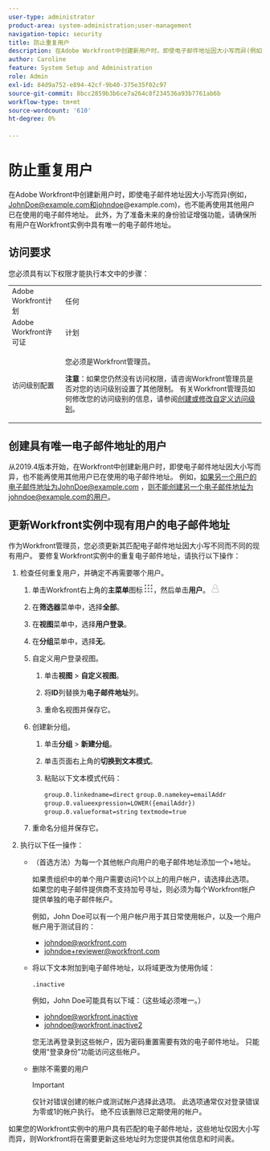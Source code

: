 ```yaml
---
user-type: administrator
product-area: system-administration;user-management
navigation-topic: security
title: 防止重复用户
description: 在Adobe Workfront中创建新用户时，即使电子邮件地址因大小写而异(例如，JohnDoe@example.com和johndoe@example.com)，也不能再使用其他用户已在使用的电子邮件地址。 此外，为了准备未来的身份验证增强功能，请确保所有用户在Workfront实例中具有唯一的电子邮件地址。
author: Caroline
feature: System Setup and Administration
role: Admin
exl-id: 84d9a752-e894-42cf-9b40-375e35f02c97
source-git-commit: 8bcc2859b3b6ce7a264c8f234536a93b7761ab6b
workflow-type: tm+mt
source-wordcount: '610'
ht-degree: 0%

---
```


# 防止重复用户

在Adobe Workfront中创建新用户时，即使电子邮件地址因大小写而异(例如，JohnDoe@example.com和johndoe@example.com)，也不能再使用其他用户已在使用的电子邮件地址。 此外，为了准备未来的身份验证增强功能，请确保所有用户在Workfront实例中具有唯一的电子邮件地址。

## 访问要求

您必须具有以下权限才能执行本文中的步骤：

<table style="table-layout:auto"> 
 <col> 
 <col> 
 <tbody> 
  <tr> 
   <td role="rowheader">Adobe Workfront计划</td> 
   <td>任何</td> 
  </tr> 
  <tr> 
   <td role="rowheader">Adobe Workfront许可证</td> 
   <td>计划</td> 
  </tr> 
  <tr> 
   <td role="rowheader">访问级别配置</td> 
   <td> <p>您必须是Workfront管理员。</p> <p><b>注意</b>：如果您仍然没有访问权限，请咨询Workfront管理员是否对您的访问级别设置了其他限制。 有关Workfront管理员如何修改您的访问级别的信息，请参阅<a href="../../../administration-and-setup/add-users/configure-and-grant-access/create-modify-access-levels.md" class="MCXref xref">创建或修改自定义访问级别</a>。</p> </td> 
  </tr> 
 </tbody> 
</table>

## 创建具有唯一电子邮件地址的用户

从2019.4版本开始，在Workfront中创建新用户时，即使电子邮件地址因大小写而异，也不能再使用其他用户已在使用的电子邮件地址。 例如，如果另一个用户的电子邮件地址为JohnDoe@example.com ，则不能创建另一个电子邮件地址为johndoe@example.com的用户。

## 更新Workfront实例中现有用户的电子邮件地址

作为Workfront管理员，您必须更新其匹配电子邮件地址因大小写不同而不同的现有用户。
要修复Workfront实例中的重复电子邮件地址，请执行以下操作：

1. 检查任何重复用户，并确定不再需要哪个用户。

   1. 单击Workfront右上角的&#x200B;**主菜单**&#x200B;图标![](assets/main-menu-icon.png)，然后单击&#x200B;**用户**。![](assets/users-icon-in-main-menu.png)

   1. 在&#x200B;**筛选器**&#x200B;菜单中，选择&#x200B;**全部**。

   1. 在&#x200B;**视图**&#x200B;菜单中，选择&#x200B;**用户登录**。

   1. 在&#x200B;**分组**&#x200B;菜单中，选择&#x200B;**无**。

   1. 自定义用户登录视图。

      1. 单击&#x200B;**视图** > **自定义视图**。

      1. 将&#x200B;**ID**&#x200B;列替换为&#x200B;**电子邮件地址**&#x200B;列。

      1. 重命名视图并保存它。

   1. 创建新分组。

      1. 单击&#x200B;**分组** > **新建分组**。

      1. 单击页面右上角的&#x200B;**切换到文本模式**。
      1. 粘贴以下文本模式代码：

         `group.0.linkedname=direct`
         `group.0.namekey=emailAddr`
         `group.0.valueexpression=LOWER({emailAddr})`
         `group.0.valueformat=string`
         `textmode=true`

   1. 重命名分组并保存它。

1. 执行以下任一操作：

   * （首选方法）为每一个其他帐户向用户的电子邮件地址添加一个+地址。

     如果贵组织中的单个用户需要访问1个以上的用户帐户，请选择此选项。 如果您的电子邮件提供商不支持加号寻址，则必须为每个Workfront帐户提供单独的电子邮件帐户。

     例如，John Doe可以有一个用户帐户用于其日常使用帐户，以及一个用户帐户用于测试目的：

      * johndoe@workfront.com
      * johndoe+reviewer@workfront.com

   * 将以下文本附加到电子邮件地址，以将域更改为使用伪域：

     `.inactive`

     例如，John Doe可能具有以下域：（这些域必须唯一。）

      * johndoe@workfront.inactive
      * johndoe@workfront.inactive2

     您无法再登录到这些帐户，因为密码重置需要有效的电子邮件地址。 只能使用“登录身份”功能访问这些帐户。

   * 删除不需要的用户

     >[!IMPORTANT]
     >
     >仅针对错误创建的帐户或测试帐户选择此选项。 此选项通常仅对登录错误为零或1的帐户执行。 绝不应该删除已定期使用的帐户。

如果您的Workfront实例中的用户具有匹配的电子邮件地址，这些地址仅因大小写而异，则Workfront将在需要更新这些地址时为您提供其他信息和时间表。
